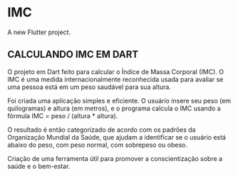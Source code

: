 # IMC

A new Flutter project.

## CALCULANDO IMC EM DART

O projeto em Dart feito para calcular o Índice de Massa Corporal (IMC).
O IMC é uma medida internacionalmente reconhecida usada para avaliar se uma pessoa está em um peso saudável para sua altura.

Foi criada uma aplicação simples e eficiente. O usuário insere seu peso (em quilogramas) e altura (em metros), e o programa calcula o IMC usando a fórmula IMC = peso / (altura * altura).

O resultado é então categorizado de acordo com os padrões da Organização Mundial da Saúde, que ajudam a identificar se o usuário está abaixo do peso, com peso normal, com sobrepeso ou obeso.

Criação de uma ferramenta útil para promover a conscientização sobre a saúde e o bem-estar.
